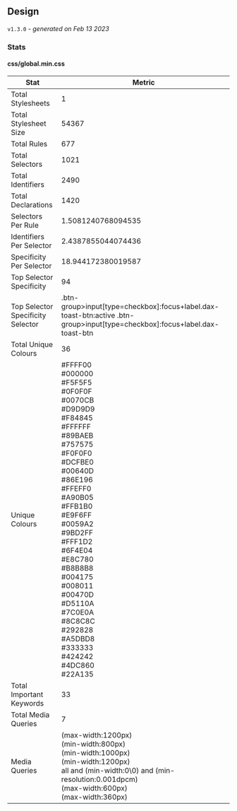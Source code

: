 ## Design
`v1.3.0` - *generated on Feb 13 2023*
### Stats
#### css/global.min.css
|Stat|Metric|
|---|---|
|Total Stylesheets|1|
|Total Stylesheet Size|54367|
|Total Rules|677|
|Total Selectors|1021|
|Total Identifiers|2490|
|Total Declarations|1420|
|Selectors Per Rule|1.5081240768094535|
|Identifiers Per Selector|2.4387855044074436|
|Specificity Per Selector|18.944172380019587|
|Top Selector Specificity|94|
|Top Selector Specificity Selector|.btn-group>input[type=checkbox]:focus+label.dax-toast-btn:active .btn-group>input[type=checkbox]:focus+label.dax-toast-btn|
|Total Unique Colours|36|
|Unique Colours|#FFFF00<br/>#000000<br/>#F5F5F5<br/>#0F0F0F<br/>#0070CB<br/>#D9D9D9<br/>#F84845<br/>#FFFFFF<br/>#89BAEB<br/>#757575<br/>#F0F0F0<br/>#DCFBE0<br/>#00640D<br/>#86E196<br/>#FFEFF0<br/>#A90B05<br/>#FFB1B0<br/>#E9F6FF<br/>#0059A2<br/>#9BD2FF<br/>#FFF1D2<br/>#6F4E04<br/>#E8C780<br/>#B8B8B8<br/>#004175<br/>#008011<br/>#00470D<br/>#D5110A<br/>#7C0E0A<br/>#8C8C8C<br/>#292828<br/>#A5DBD8<br/>#333333<br/>#424242<br/>#4DC860<br/>#22A135|
|Total Important Keywords|33|
|Total Media Queries|7|
|Media Queries|(max-width:1200px)<br/>(min-width:800px)<br/>(min-width:1000px)<br/>(min-width:1200px)<br/>all and (min-width:0\0) and (min-resolution:0.001dpcm)<br/>(max-width:600px)<br/>(max-width:360px)|